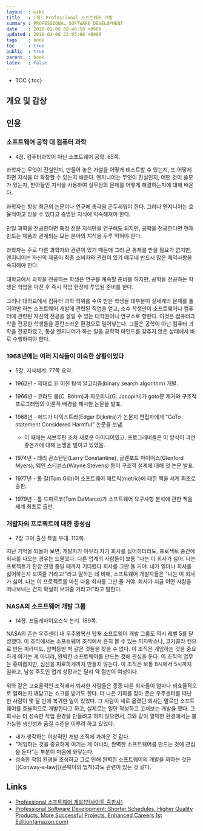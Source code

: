 ```yaml
---
layout  : wiki
title   : (책) Professional 소프트웨어 개발
summary : PROFESSIONAL SOFTWARE DEVELOPMENT
date    : 2018-02-06 08:48:58 +0900
updated : 2018-02-06 23:05:06 +0900
tags    : book
toc     : true
public  : true
parent  : book
latex   : false
---
```

* TOC
{:toc}

## 개요 및 감상


## 인용

### 소프트웨어 공학 대 컴퓨터 과학

* 4장. 컴퓨터과학이 아닌 소프트웨어 공학. 65쪽.

>
과학자는 무엇이 진실인지, 만들어 놓은 가설을 어떻게 테스트할 수 있는지,
또 어떻게 하면 지식을 더 확장할 수 있는지 배운다.
엔지니어는 무엇이 진실인지, 어떤 것이 쓸모가 있는지,
받아들인 지식을 사용하여 실무상의 문제를 어떻게 해결하는지에 대해 배운다.
<br /> <br />
과학자는 항상 최근의 논문이나 연구에 촉각을 곤두세워야 한다.
그러나 엔지니어는 효율적이고 믿을 수 있다고 증명된 지식에 익숙해져야 한다.
<br /> <br />
만일 과학을 전공한다면 특정 전문 지식만을 연구해도 되지만,
공학을 전공한다면 현재 만드는 제품과 관계되는 모든 분야의 지식을 두루 익혀야 한다.
<br /> <br />
과학자는 주로 다른 과학자와 관련이 있기 때문에 그리 큰 통제를 받을 필요가 없지만,
엔지니어는 자신의 제품이 최종 소비자와 관련이 있기 때무네 반드시 많은 제약사항을 숙지해야 한다.
<br /> <br />
대학교에서 과학을 전공하는 학생은 연구를 계속할 준비를 하지만,
공학을 전공하는 학생은 학업을 마친 후 즉시 작업 현장에 투입될 준비를 한다.
<br /> <br />
그러나 대학교에서 컴퓨터 과학 학위를 수여 받은 학생들 대부분이 실세계의 문제를 풀어야만 하는 소프트웨어 개발에 관련된 직업을 얻고,
소수 학생만이 소프트웨어나 컴퓨터에 관련된 자신의 전공을 살릴 수 있는 대학원이나 연구소로 향한다.
이것은 컴퓨터과학을 전공한 학생들을 혼란스러운 환경으로 밀어넣는다.
그들은 공학이 아닌 컴퓨터 과학을 전공하였고, 통상 엔지니어가 하는 일을 공학적 마인드를 갖추지 않은 상태에서 바로 수행하여야 한다.

### 1968년에는 여러 지식들이 미숙한 상황이었다

* 5장. 지식체계. 77쪽 요약.

* 1962년 - 제대로 된 이진 탐색 알고리즘(binary search algorithm) 개발.
* 1966년 - 코라도 봄(C. Böhm)과 자코피니(G. Jacopini)가 goto문 제거와 구조적 프로그래밍의 이론적 배경을 제시한 논문을 발표.
* 1968년 - 에드가 다익스트라(Edgar Dijkstra)가 논문지 편집자에게 "GoTo statement Considered Harmful" 논문을 보냄.
    * 이 때에는 서브루틴 조차 새로운 아이디어였고, 프로그래머들은 이 방식이 과연 좋은가에 대해 논쟁을 벌이고 있었음.
* 1974년 - 래리 콘스탄틴(Larry Constantine), 글렌포드 마이어스(Glenford Myers), 웨인 스티븐스(Wayne Stevens) 등이 구조적 설계에 대해 첫 논문 발표.
* 1977년 - 톰 길(Tom Glib)이 소프트웨어 매트릭(metric)에 대한 책을 세계 최초로 출판.
* 1979년 - 톰 드마르코(Tom DeMarco)가 소프트웨어 요구사항 분석에 관한 책을 세계 최초로 출판.

### 개발자의 프로젝트에 대한 충성심

* 7장 고아 출신 특별 우대. 112쪽.

>
지난 기억을 되돌아 보면, 개발자가 아무리 자기 회사를 싫어하더라도, 프로젝트 중간에 회사를 나오는 경우는 드물었다.
다른 업계의 사람들이 보통 "나는 이 회사가 싫어. 나는 프로젝트가 한창 진행 중일 때까지 기다렸다 회사를 그만 둘 거야.
내가 얼마나 회사를 싫어하는지 보여줄 거라고!"라고 말하는 데 비해,
소프트웨어 개발자들은 "나는 이 회사가 싫어. 나는 이 프로젝트를 마친 다음 회사를 그만 둘 거야.
회사가 지금 어떤 사람을 떠나보내는 건지 확실히 보여줄 거라고!"라고 말한다.

### NASA의 소프트웨어 개발 그룹

* 14장. 프톨레마이오스식 논리. 189쪽.

>
NASA의 존슨 우주센터 내 우주왕복선 탑재 소프트웨어 개발 그룹도 역시 레벨 5를 달성했다.
이 조직에서는 소프트웨어 조직에서 흔히 볼 수 있는 피자박스나, 코카콜라 캔으로 만든 피라미드, 암벽등반 벽 같은 것들을 찾을 수 없다.
이 조직은 게임하는 것을 중요하게 여기는 게 아니라, 완벽한 소프트웨어를 만드는 것에 관심을 둔다.
이 조직의 업무는 흥미롭지만, 심신을 피로하게까지 만들지 않는다.
이 조직은 보통 8시에서 5시까지 일하고, 남성 주도인 업계 상황과는 달리 약 절반이 여성이다.
<br /> <br />
위와 같은 고효율적인 조직에서 퇴사한 사람들은 종종 다른 회사들이 얼마나 비효율적으로 일하는지 깨닫고는 쇼크를 받기도 한다.
더 나은 기회를 찾아 존슨 우주센터를 떠난 한 사람이 몇 달 만에 복귀한 일이 있었다.
그 사람이 새로 옮겼던 회사는 말로만 소프트웨어를 효율적으로 개발한다고 하고,
실제로는 일단 작성하고 고쳐보는 개발을 했다.
그 회사는 더 성숙한 작업 환경을 만들려고 하지 않으면서, 그와 같이 열악한 환경에서는 불가능한 생산성과 품질 수준을 이루려 하고 있었다.

* 내가 생각하는 이상적인 개발 조직에 가까운 것 같다.
* "게임하는 것을 중요하게 여기는 게 아니라, 완벽한 소프트웨어를 만드는 것에 관심을 둔다"는 부분이 마음에 와닿는다.
* 성숙한 작업 환경을 조성하고 그로 인해 완벽한 소프트웨어의 개발을 꾀하는 것은 [[Conway-s-law]]{콘웨이의 법칙}과도 관련이 있는 것 같다.



## Links

* [Professional 소프트웨어 개발(인사이트 출판사)](http://www.insightbook.co.kr/book/individual/professional-%EC%86%8C%ED%94%84%ED%8A%B8%EC%9B%A8%EC%96%B4-%EA%B0%9C%EB%B0%9C )
* [Professional Software Development: Shorter Schedules, Higher Quality Products, More Successful Projects, Enhanced Careers 1st Edition(amazon.com)](https://www.amazon.com/Professional-Software-Development-Schedules-Successful/dp/0321193679/ref=sr_1_1?ie=UTF8&s=books&qid=1229477871&sr=1-1 )
